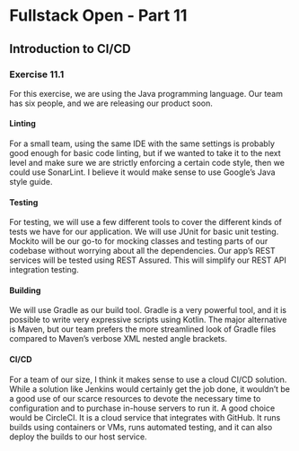 # Fullstack Open - Part 11
## Introduction to CI/CD
### Exercise 11.1

For this exercise, we are using the Java programming language. Our team has six people, and we are releasing our product
soon.

#### Linting
For a small team, using the same IDE with the same settings is probably good enough for basic code linting, but if we
wanted to take it to the next level and make sure we are strictly enforcing a certain code style, then we could use
SonarLint. I believe it would make sense to use Google’s Java style guide.

#### Testing
For testing, we will use a few different tools to cover the different kinds of tests we have for our application. We
will use JUnit for basic unit testing. Mockito will be our go-to for mocking classes and testing parts of our codebase
without worrying about all the dependencies. Our app’s REST services will be tested using REST Assured. This will
simplify our REST API integration testing.

#### Building
We will use Gradle as our build tool. Gradle is a very powerful tool, and it is possible to write very expressive
scripts using Kotlin. The major alternative is Maven, but our team prefers the more streamlined look of Gradle files
compared to Maven’s verbose XML nested angle brackets.

#### CI/CD
For a team of our size, I think it makes sense to use a cloud CI/CD solution. While a solution like Jenkins would
certainly get the job done, it wouldn’t be a good use of our scarce resources to devote the necessary time to
configuration and to purchase in-house servers to run it. A good choice would be CircleCI. It is a cloud service that
integrates with GitHub. It runs builds using containers or VMs, runs automated testing, and it can also deploy the
builds to our host service. 


